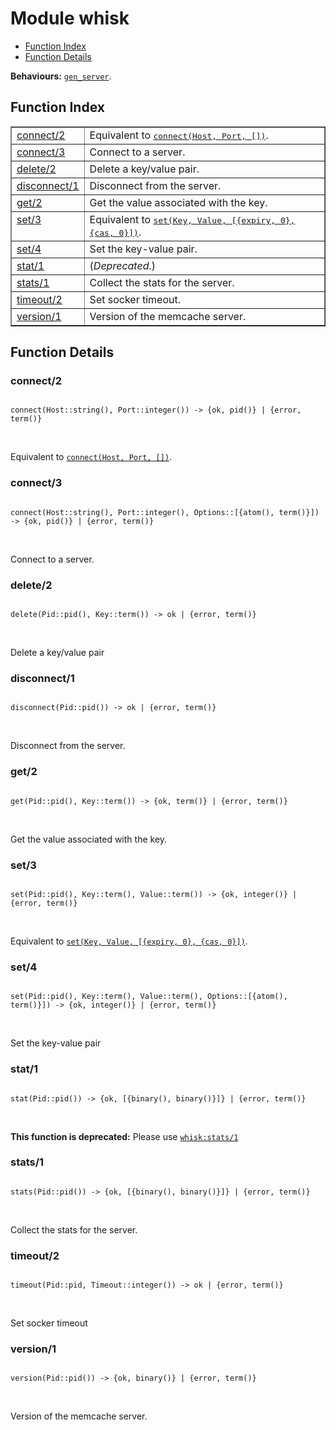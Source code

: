 

# Module whisk #
* [Function Index](#index)
* [Function Details](#functions)

__Behaviours:__ [`gen_server`](gen_server.md).

<a name="index"></a>

## Function Index ##


<table width="100%" border="1" cellspacing="0" cellpadding="2" summary="function index"><tr><td valign="top"><a href="#connect-2">connect/2</a></td><td>Equivalent to <a href="#connect-3"><tt>connect(Host, Port, [])</tt></a>.</td></tr><tr><td valign="top"><a href="#connect-3">connect/3</a></td><td>
Connect to a server.</td></tr><tr><td valign="top"><a href="#delete-2">delete/2</a></td><td>
Delete a key/value pair.</td></tr><tr><td valign="top"><a href="#disconnect-1">disconnect/1</a></td><td>
Disconnect from the server.</td></tr><tr><td valign="top"><a href="#get-2">get/2</a></td><td>
Get the value associated with the key.</td></tr><tr><td valign="top"><a href="#set-3">set/3</a></td><td>Equivalent to <a href="#set-3"><tt>set(Key, Value, [{expiry, 0}, {cas, 0}])</tt></a>.</td></tr><tr><td valign="top"><a href="#set-4">set/4</a></td><td>
Set the key-value pair.</td></tr><tr><td valign="top"><a href="#stat-1">stat/1</a></td><td>(<em>Deprecated</em>.) </td></tr><tr><td valign="top"><a href="#stats-1">stats/1</a></td><td>
Collect the stats for the server.</td></tr><tr><td valign="top"><a href="#timeout-2">timeout/2</a></td><td>
Set socker timeout.</td></tr><tr><td valign="top"><a href="#version-1">version/1</a></td><td>
Version of the memcache server.</td></tr></table>


<a name="functions"></a>

## Function Details ##

<a name="connect-2"></a>

### connect/2 ###

<pre><code>
connect(Host::string(), Port::integer()) -&gt; {ok, pid()} | {error, term()}
</code></pre>
<br />

Equivalent to [`connect(Host, Port, [])`](#connect-3).

<a name="connect-3"></a>

### connect/3 ###

<pre><code>
connect(Host::string(), Port::integer(), Options::[{atom(), term()}]) -&gt; {ok, pid()} | {error, term()}
</code></pre>
<br />

Connect to a server.

<a name="delete-2"></a>

### delete/2 ###

<pre><code>
delete(Pid::pid(), Key::term()) -&gt; ok | {error, term()}
</code></pre>
<br />

Delete a key/value pair

<a name="disconnect-1"></a>

### disconnect/1 ###

<pre><code>
disconnect(Pid::pid()) -&gt; ok | {error, term()}
</code></pre>
<br />

Disconnect from the server.

<a name="get-2"></a>

### get/2 ###

<pre><code>
get(Pid::pid(), Key::term()) -&gt; {ok, term()} | {error, term()}
</code></pre>
<br />

Get the value associated with the key.

<a name="set-3"></a>

### set/3 ###

<pre><code>
set(Pid::pid(), Key::term(), Value::term()) -&gt; {ok, integer()} | {error, term()}
</code></pre>
<br />

Equivalent to [`set(Key, Value, [{expiry, 0}, {cas, 0}])`](#set-3).

<a name="set-4"></a>

### set/4 ###

<pre><code>
set(Pid::pid(), Key::term(), Value::term(), Options::[{atom(), term()}]) -&gt; {ok, integer()} | {error, term()}
</code></pre>
<br />

Set the key-value pair

<a name="stat-1"></a>

### stat/1 ###

<pre><code>
stat(Pid::pid()) -&gt; {ok, [{binary(), binary()}]} | {error, term()}
</code></pre>
<br />

__This function is deprecated:__ Please use [`whisk:stats/1`](whisk.md#stats-1)

<a name="stats-1"></a>

### stats/1 ###

<pre><code>
stats(Pid::pid()) -&gt; {ok, [{binary(), binary()}]} | {error, term()}
</code></pre>
<br />

Collect the stats for the server.

<a name="timeout-2"></a>

### timeout/2 ###

<pre><code>
timeout(Pid::pid, Timeout::integer()) -&gt; ok | {error, term()}
</code></pre>
<br />

Set socker timeout

<a name="version-1"></a>

### version/1 ###

<pre><code>
version(Pid::pid()) -&gt; {ok, binary()} | {error, term()}
</code></pre>
<br />

Version of the memcache server.

